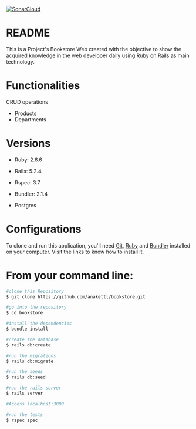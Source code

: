 [![SonarCloud](https://sonarcloud.io/images/project_badges/sonarcloud-white.svg)](https://sonarcloud.io/dashboard?id=anakettl_bookstore)

# README

This is a Project's Bookstore Web  created with the objective to show the acquired knowledge in the web developer daily using Ruby on Rails as main technology.

# Functionalities
  CRUD operations
   - Products
   - Departments

# Versions

* Ruby: 2.6.6

* Rails: 5.2.4

* Rspec: 3.7

* Bundler: 2.1.4

* Postgres

# Configurations
To clone and run this application, you'll need [Git](https://docs.github.com/en/github/getting-started-with-github/set-up-git), [Ruby](https://www.ruby-lang.org/en/documentation/installation/) and [Bundler](https://bundler.io/) installed on your computer.
Visit the links to know how to install it.

# From your command line:
``` bash
#clone this Repository
$ git clone https://github.com/anakettl/bookstore.git

#go into the repository
$ cd bookstore

#install the dependencies
$ bundle install

#create the database
$ rails db:create

#run the migrations
$ rails db:migrate

#run the seeds
$ rails db:seed

#run the rails server
$ rails server

#Access localhost:3000

#run the tests
$ rspec spec
```
